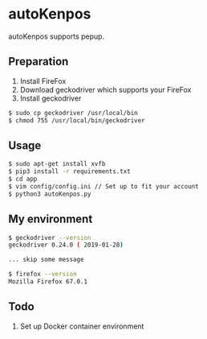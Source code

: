 # autoKenpos

autoKenpos supports pepup.

## Preparation
1. Install FireFox
2. Download geckodriver which supports your FireFox
3. Install geckodriver
```bash
$ sudo cp geckodriver /usr/local/bin
$ chmod 755 /usr/local/bin/geckodriver
```

## Usage
```bash
$ sudo apt-get install xvfb
$ pip3 install -r requirements.txt
$ cd app
$ vim config/config.ini // Set up to fit your account
$ python3 autoKenpos.py
```

## My environment
```bash
$ geckodriver --version
geckodriver 0.24.0 ( 2019-01-28)

... skip some message

$ firefox --version
Mozilla Firefox 67.0.1
```

## Todo
1. Set up Docker container environment